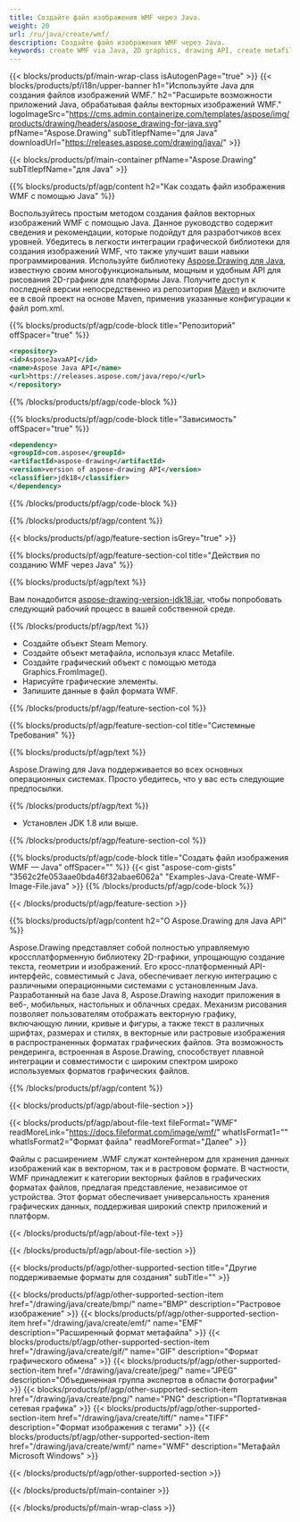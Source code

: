 ```yaml
---
title: Создайте файл изображения WMF через Java.
weight: 20
url: /ru/java/create/wmf/
description: Создайте файл изображения WMF через Java.
keywords: create WMF via Java, 2D graphics, drawing API, create metafile in Java, Drawing для Java, save WMF image file, cross-platform 2D graphic library, Metafile class, vector graphics drawing, draw line, WMF image file, Graphics file formats
---
```


{{< blocks/products/pf/main-wrap-class isAutogenPage="true" >}}
{{< blocks/products/pf/i18n/upper-banner h1="Используйте Java для создания файлов изображений WMF." h2="Расширьте возможности приложений Java, обрабатывая файлы векторных изображений WMF." logoImageSrc="https://cms.admin.containerize.com/templates/aspose/img/products/drawing/headers/aspose_drawing-for-java.svg" pfName="Aspose.Drawing" subTitlepfName="для Java" downloadUrl="https://releases.aspose.com/drawing/java/" >}}

{{< blocks/products/pf/main-container pfName="Aspose.Drawing" subTitlepfName="для Java" >}}


{{% blocks/products/pf/agp/content h2="Как создать файл изображения WMF с помощью Java" %}}

Воспользуйтесь простым методом создания файлов векторных изображений WMF с помощью Java. Данное руководство содержит сведения и рекомендации, которые подойдут для разработчиков всех уровней. Убедитесь в легкости интеграции графической библиотеки для создания изображений WMF, что также улучшит ваши навыки программирования. Используйте библиотеку [Aspose.Drawing для Java](https://products.aspose.com/drawing/java), известную своим многофункциональным, мощным и удобным API для рисования 2D-графики для платформы Java. Получите доступ к последней версии непосредственно из репозитория [Maven](https://releases.aspose.com/java/repo/com/aspose/aspose-drawing/) и включите ее в свой проект на основе Maven, применив указанные конфигурации к файл pom.xml.

{{% blocks/products/pf/agp/code-block title="Репозиторий" offSpacer="true" %}}

```xml
<repository>
<id>AsposeJavaAPI</id>
<name>Aspose Java API</name>
<url>https://releases.aspose.com/java/repo/</url>
</repository>
```

{{% /blocks/products/pf/agp/code-block %}}

{{% blocks/products/pf/agp/code-block title="Зависимость" offSpacer="true" %}}

```xml
<dependency>
<groupId>com.aspose</groupId>
<artifactId>aspose-drawing</artifactId>
<version>version of aspose-drawing API</version>
<classifier>jdk18</classifier>
</dependency>
```

{{% /blocks/products/pf/agp/code-block %}}

{{% /blocks/products/pf/agp/content %}}


{{< blocks/products/pf/agp/feature-section isGrey="true" >}}

{{% blocks/products/pf/agp/feature-section-col title="Действия по созданию WMF через Java" %}}

{{% blocks/products/pf/agp/text %}}

Вам понадобится [aspose-drawing-version-jdk18.jar](https://releases.aspose.com/drawing/java/), чтобы попробовать следующий рабочий процесс в вашей собственной среде.

{{% /blocks/products/pf/agp/text %}}

+ Создайте объект Steam Memory.
+ Создайте объект метафайла, используя класс Metafile.
+ Создайте графический объект с помощью метода Graphics.FromImage().
+ Нарисуйте графические элементы.
+ Запишите данные в файл формата WMF.

{{% /blocks/products/pf/agp/feature-section-col %}}

{{% blocks/products/pf/agp/feature-section-col title="Системные Требования" %}}

{{% blocks/products/pf/agp/text %}}

Aspose.Drawing для Java поддерживается во всех основных операционных системах. Просто убедитесь, что у вас есть следующие предпосылки.

{{% /blocks/products/pf/agp/text %}}

- Установлен JDK 1.8 или выше.

{{% /blocks/products/pf/agp/feature-section-col %}}

{{% blocks/products/pf/agp/code-block title="Создать файл изображения WMF — Java" offSpacer="" %}}
{{< gist "aspose-com-gists" "3562c2fe053aae0bda46f32abae6062a" "Examples-Java-Create-WMF-Image-File.java" >}}
{{% /blocks/products/pf/agp/code-block %}}

{{< /blocks/products/pf/agp/feature-section >}}


<!-- aboutfile Starts -->

{{% blocks/products/pf/agp/content h2="О Aspose.Drawing для Java API" %}}

Aspose.Drawing представляет собой полностью управляемую кроссплатформенную библиотеку 2D-графики, упрощающую создание текста, геометрии и изображений. Его кросс-платформенный API-интерфейс, совместимый с Java, обеспечивает легкую интеграцию с различными операционными системами с установленным Java. Разработанный на базе Java 8, Aspose.Drawing находит приложения в веб-, мобильных, настольных и облачных средах. Механизм рисования позволяет пользователям отображать векторную графику, включающую линии, кривые и фигуры, а также текст в различных шрифтах, размерах и стилях, в векторные или растровые изображения в распространенных форматах графических файлов. Эта возможность рендеринга, встроенная в Aspose.Drawing, способствует плавной интеграции и совместимости с широким спектром широко используемых форматов графических файлов.

{{% /blocks/products/pf/agp/content %}}


{{< blocks/products/pf/agp/about-file-section >}}

{{< blocks/products/pf/agp/about-file-text fileFormat="WMF" readMoreLink="https://docs.fileformat.com/image/wmf/" whatIsFormat1="" whatIsFormat2="Формат файла" readMoreFormat="Далее" >}}

Файлы с расширением .WMF служат контейнером для хранения данных изображений как в векторном, так и в растровом формате. В частности, WMF принадлежит к категории векторных файлов в графических форматах файлов, предлагая представление, независимое от устройства. Этот формат обеспечивает универсальность хранения графических данных, поддерживая широкий спектр приложений и платформ.

{{< /blocks/products/pf/agp/about-file-text >}}

{{< /blocks/products/pf/agp/about-file-section >}}

<!-- aboutfile Ends -->


{{< blocks/products/pf/agp/other-supported-section title="Другие поддерживаемые форматы для создания" subTitle="" >}}

{{< blocks/products/pf/agp/other-supported-section-item href="/drawing/java/create/bmp/" name="BMP" description="Растровое изображение" >}}
{{< blocks/products/pf/agp/other-supported-section-item href="/drawing/java/create/emf/" name="EMF" description="Расширенный формат метафайла" >}}
{{< blocks/products/pf/agp/other-supported-section-item href="/drawing/java/create/gif/" name="GIF" description="Формат графического обмена" >}}
{{< blocks/products/pf/agp/other-supported-section-item href="/drawing/java/create/jpeg/" name="JPEG" description="Объединенная группа экспертов в области фотографии" >}}
{{< blocks/products/pf/agp/other-supported-section-item href="/drawing/java/create/png/" name="PNG" description="Портативная сетевая графика" >}}
{{< blocks/products/pf/agp/other-supported-section-item href="/drawing/java/create/tiff/" name="TIFF" description="Формат изображения с тегами" >}}
{{< blocks/products/pf/agp/other-supported-section-item href="/drawing/java/create/wmf/" name="WMF" description="Метафайл Microsoft Windows" >}}


{{< /blocks/products/pf/agp/other-supported-section >}}

{{< /blocks/products/pf/main-container >}}

{{< /blocks/products/pf/main-wrap-class >}}
